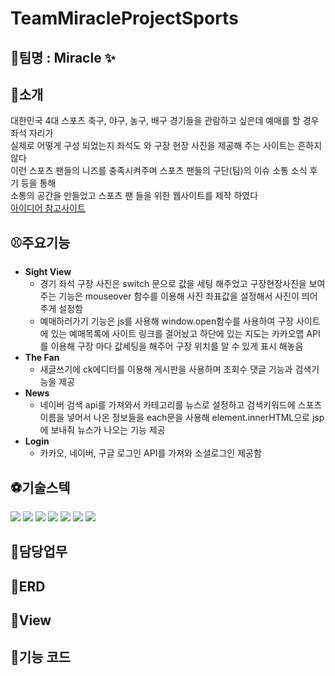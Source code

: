 # TeamMiracleProjectSports
## 📌팀명 : Miracle ✨

## 📌소개
대한민국 4대 스포츠 축구, 야구, 농구, 배구 경기들을 관람하고 싶은데 예매를 할 경우 좌석 자리가<br>
실제로 어떻게 구성 되었는지 좌석도 와 구장 현장 사진을 제공해 주는 사이트는 흔하지 않다<br>
이런 스포츠 팬들의 니즈를 충족시켜주며 스포츠 팬들의 구단(팀)의 이슈 소통 소식 후기 등을 통해<br>
소통의 공간을 만들었고 스포츠 팬 들을 위한 웹사이트를 제작 하였다<br>
[아이디어 참고사이트](https://myseatcheck.com/)

## ⚾주요기능
* **Sight View**
  * 경기 좌석 구장 사진은 switch 문으로 값을 세팅 해주었고 구장현장사진을 보여주는 기능은 mouseover 함수를 이용해 사진 좌표값을 설정해서 사진이 띄어주게 설정함<br>
  * 예매하러가기 기능은 js를 사용해 window.open함수를 사용하여 구장 사이트에 있는 예매목록에 사이트 링크를 걸어놨고 하단에 있는 지도는 카카오맵 API를 이용해 구장 마다 값세팅을 해주어 구장 위치를 알 수 있게 표시 해놓음<br>
* **The Fan**
  * 새글쓰기에 ck에디터를 이용해 게시판을 사용하며 조회수 댓글 기능과 검색기능을 제공<br>
* **News**
  * 네이버 검색 api를 가져와서 카테고리를 뉴스로 설정하고 검색키워드에 스포츠이름을 넣어서
    나온 정보들을 each문을 사용해 element.innerHTML으로 jsp에 보내줘 뉴스가 나오는 기능 제공
* **Login**
  * 카카오, 네이버, 구글 로그인 API를 가져와 소셜로그인 제공함    
 
## ⚽기술스텍
<img src="https://img.shields.io/badge/eclipse-2C2255?style=for-the-badge&logo=eclipse&logoColor=white"> <img src="https://img.shields.io/badge/vs code-0066CC?style=for-the-badge&logo=vscode&logoColor=white"> <img src="https://img.shields.io/badge/oracle-F80000?style=for-the-badge&logo=oracle&logoColor=white"> <img src="https://img.shields.io/badge/sourcetree-blue?style=for-the-badge&logo=sourcetree&logoColor=white"> <img src="https://img.shields.io/badge/github-181717?style=for-the-badge&logo=github&logoColor=white"> <img src="https://img.shields.io/badge/apache tomcat-F8DC75?style=for-the-badge&logo=apachetomcat&logoColor=black"> <img src="https://img.shields.io/badge/JAVA-007396?style=for-the-badge&logo=JAVA&logoColor=white">






## 🧑담당업무

## 🏐ERD

## 🏀View

## 📌기능 코드
